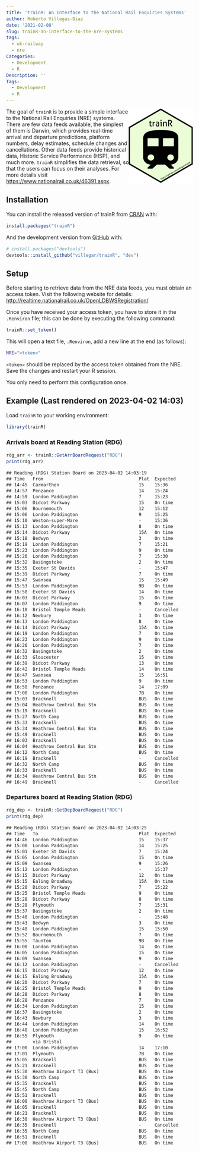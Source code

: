 ```yaml
---
title: 'trainR: An Interface to the National Rail Enquiries Systems'
author: Roberto Villegas-Diaz
date: '2021-02-08'
slug: trainR-an-interface-to-the-nre-systems
tags:
  - uk-railway
  - nre
Categories:
  - Development
  - R
Description: ''
Tags:
  - Development
  - R
---
```


<img src="https://raw.githubusercontent.com/villegar/trainR/main/inst/images/logo.png" alt="logo" align="right" height=200px/>

The goal of `trainR` is to provide a simple interface to the 
National Rail Enquiries (NRE) systems. There are few data feeds 
available, the simplest of them is Darwin, which provides real-time 
arrival and departure predictions, platform numbers, delay estimates, 
schedule changes and cancellations. Other data feeds provide historical 
data, Historic Service Performance (HSP), and much more. `trainR` 
simplifies the data retrieval, so that the users can focus on their 
analyses. For more details visit 
https://www.nationalrail.co.uk/46391.aspx.

## Installation

You can install the released version of trainR from [CRAN](https://CRAN.R-project.org) with:

``` r
install.packages("trainR")
```

And the development version from [GitHub](https://github.com/) with:

``` r
# install.packages("devtools")
devtools::install_github("villegar/trainR", "dev")
```

## Setup
Before starting to retrieve data from the NRE data feeds, you must obtain an access token. 
Visit the following website for details: http://realtime.nationalrail.co.uk/OpenLDBWSRegistration/

Once you have received your access token, you have to store it in the `.Renviron` file; this can be 
done by executing the following command:


```r
trainR::set_token()
```

This will open a text file, `.Renviron`, add a new line at the end (as follows):

```bash
NRE="<token>"
```

`<token>` should be replaced by the access token obtained from the NRE. Save the changes and restart 
your R session.

You only need to perform this configuration once.

## Example (Last rendered on 2023-04-02 14:03)

Load `trainR` to your working environment:

```r
library(trainR)
```

### Arrivals board at Reading Station (RDG)


```r
rdg_arr <- trainR::GetArrBoardRequest("RDG")
print(rdg_arr)
```

```
## Reading (RDG) Station Board on 2023-04-02 14:03:19
## Time   From                                    Plat  Expected
## 14:45  Carmarthen                              15    15:36
## 14:57  Penzance                                14    15:24
## 14:59  London Paddington                       7     15:23
## 15:03  Didcot Parkway                          15    On time
## 15:06  Bournemouth                             12    15:12
## 15:06  London Paddington                       9     15:25
## 15:10  Weston-super-Mare                       -     15:36
## 15:13  London Paddington                       8     On time
## 15:14  Didcot Parkway                          15A   On time
## 15:18  Bedwyn                                  3     On time
## 15:19  London Paddington                       7     15:21
## 15:23  London Paddington                       9     On time
## 15:26  London Paddington                       7     15:30
## 15:32  Basingstoke                             2     On time
## 15:35  Exeter St Davids                        -     15:47
## 15:39  Didcot Parkway                          7     On time
## 15:47  Swansea                                 15    15:49
## 15:53  London Paddington                       9B    On time
## 15:58  Exeter St Davids                        14    On time
## 16:03  Didcot Parkway                          15    On time
## 16:07  London Paddington                       9     On time
## 16:10  Bristol Temple Meads                    -     Cancelled
## 16:12  Newbury                                 3     On time
## 16:13  London Paddington                       8     On time
## 16:14  Didcot Parkway                          15A   On time
## 16:19  London Paddington                       7     On time
## 16:23  London Paddington                       9     On time
## 16:26  London Paddington                       7     On time
## 16:32  Basingstoke                             2     On time
## 16:33  Gloucester                              15    On time
## 16:39  Didcot Parkway                          13    On time
## 16:42  Bristol Temple Meads                    14    On time
## 16:47  Swansea                                 15    16:51
## 16:53  London Paddington                       9     On time
## 16:58  Penzance                                14    17:09
## 17:00  London Paddington                       7B    On time
## 15:03  Bracknell                               BUS   On time
## 15:04  Heathrow Central Bus Stn                BUS   On time
## 15:19  Bracknell                               BUS   On time
## 15:27  North Camp                              BUS   On time
## 15:33  Bracknell                               BUS   On time
## 15:34  Heathrow Central Bus Stn                BUS   On time
## 15:49  Bracknell                               BUS   On time
## 16:03  Bracknell                               BUS   On time
## 16:04  Heathrow Central Bus Stn                BUS   On time
## 16:12  North Camp                              BUS   On time
## 16:19  Bracknell                               -     Cancelled
## 16:32  North Camp                              BUS   On time
## 16:33  Bracknell                               BUS   On time
## 16:34  Heathrow Central Bus Stn                BUS   On time
## 16:49  Bracknell                               -     Cancelled
```

### Departures board at Reading Station (RDG)


```r
rdg_dep <- trainR::GetDepBoardRequest("RDG")
print(rdg_dep)
```

```
## Reading (RDG) Station Board on 2023-04-02 14:03:25
## Time   To                                      Plat  Expected
## 14:46  London Paddington                       15    15:37
## 15:00  London Paddington                       14    15:25
## 15:01  Exeter St Davids                        7     15:24
## 15:05  London Paddington                       15    On time
## 15:09  Swansea                                 9     15:26
## 15:12  London Paddington                       -     15:37
## 15:15  Didcot Parkway                          12    On time
## 15:15  Ealing Broadway                         15A   On time
## 15:20  Didcot Parkway                          7     15:22
## 15:25  Bristol Temple Meads                    9     On time
## 15:28  Didcot Parkway                          8     On time
## 15:28  Plymouth                                7     15:31
## 15:37  Basingstoke                             2     On time
## 15:40  London Paddington                       -     15:48
## 15:43  Bedwyn                                  3     On time
## 15:48  London Paddington                       15    15:50
## 15:52  Bournemouth                             7     On time
## 15:55  Taunton                                 9B    On time
## 16:00  London Paddington                       14    On time
## 16:05  London Paddington                       15    On time
## 16:09  Swansea                                 9     On time
## 16:12  London Paddington                       -     Cancelled
## 16:15  Didcot Parkway                          12    On time
## 16:15  Ealing Broadway                         15A   On time
## 16:20  Didcot Parkway                          7     On time
## 16:25  Bristol Temple Meads                    9     On time
## 16:28  Didcot Parkway                          8     On time
## 16:28  Penzance                                7     On time
## 16:34  London Paddington                       15    On time
## 16:37  Basingstoke                             2     On time
## 16:43  Newbury                                 3     On time
## 16:44  London Paddington                       14    On time
## 16:48  London Paddington                       15    16:52
## 16:55  Plymouth                                9     On time
##        via Bristol                             
## 17:00  London Paddington                       14    17:10
## 17:01  Plymouth                                7B    On time
## 15:05  Bracknell                               BUS   On time
## 15:21  Bracknell                               BUS   On time
## 15:30  Heathrow Airport T3 (Bus)               BUS   On time
## 15:30  North Camp                              BUS   On time
## 15:35  Bracknell                               BUS   On time
## 15:45  North Camp                              BUS   On time
## 15:51  Bracknell                               BUS   On time
## 16:00  Heathrow Airport T3 (Bus)               BUS   On time
## 16:05  Bracknell                               BUS   On time
## 16:21  Bracknell                               BUS   On time
## 16:30  Heathrow Airport T3 (Bus)               BUS   On time
## 16:35  Bracknell                               -     Cancelled
## 16:35  North Camp                              BUS   On time
## 16:51  Bracknell                               BUS   On time
## 17:00  Heathrow Airport T3 (Bus)               BUS   On time
```

